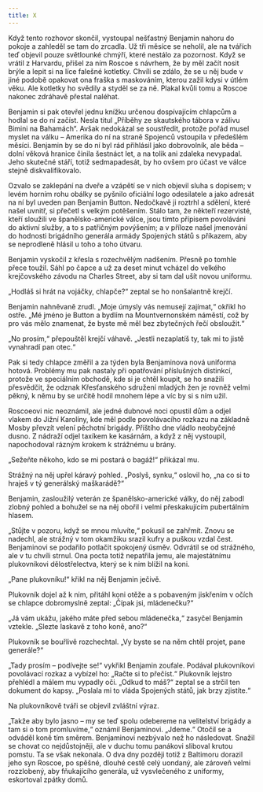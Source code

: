 ```yaml
---
title: X
---
```


  

Když tento rozhovor skončil, vystoupal nešťastný Benjamin nahoru do pokoje a zahleděl se tam do zrcadla. Už tři měsíce se neholil, ale na tvářích teď objevil pouze světlounké chmýří, které nestálo za pozornost. Když se vrátil z Harvardu, přišel za ním Roscoe s návrhem, že by měl začít nosit brýle a lepit si na líce falešné kotletky. Chvíli se zdálo, že se u něj bude v jiné podobě opakovat ona fraška s maskováním, kterou zažil kdysi v útlém věku. Ale kotletky ho svědily a styděl se za ně. Plakal kvůli tomu a Roscoe nakonec zdráhavě přestal naléhat.

Benjamin si pak otevřel jednu knížku určenou dospívajícím chlapcům a hodlal se do ní začíst. Nesla titul „Příběhy ze skautského tábora v zálivu Bimini na Bahamách“. Avšak nedokázal se soustředit, protože pořád musel myslet na válku – Amerika do ní na straně Spojenců vstoupila v předešlém měsíci. Benjamin by se do ní byl rád přihlásil jako dobrovolník, ale běda – dolní věková hranice činila šestnáct let, a na tolik ani zdaleka nevypadal. Jeho skutečné stáří, totiž sedmapadesát, by ho ovšem pro účast ve válce stejně diskvalifikovalo.

Ozvalo se zaklepání na dveře a vzápětí se v nich objevil sluha s dopisem; v levém horním rohu obálky se pyšnilo oficiální logo odesilatele a jako adresát na ní byl uveden pan Benjamin Button. Nedočkavě ji roztrhl a sdělení, které našel uvnitř, si přečetl s velkým potěšením. Stálo tam, že někteří rezervisté, kteří sloužili ve španělsko-americké válce, jsou tímto přípisem povoláváni do aktivní služby, a to s patřičným povýšením; a v příloze našel jmenování do hodnosti brigádního generála armády Spojených států s příkazem, aby se neprodleně hlásil u toho a toho útvaru.

Benjamin vyskočil z křesla s rozechvělým nadšením. Přesně po tomhle přece toužil. Sáhl po čapce a už za deset minut vcházel do velkého krejčovského závodu na Charles Street, aby si tam dal ušít novou uniformu.

„Hodláš si hrát na vojáčky, chlapče?“ zeptal se ho nonšalantně krejčí.

Benjamin nahněvaně zrudl. „Moje úmysly vás nemusejí zajímat,“ okřikl ho ostře. „Mé jméno je Button a bydlím na Mountvernonském náměstí, což by pro vás mělo znamenat, že byste mě měl bez zbytečných řečí obsloužit.“

„No prosím,“ přepouštěl krejčí váhavě. „Jestli nezaplatíš ty, tak mi to jistě vynahradí pan otec.“

Pak si tedy chlapce změřil a za týden byla Benjaminova nová uniforma hotová. Problémy mu pak nastaly při opatřování příslušných distinkcí, protože ve speciálním obchodě, kde si je chtěl koupit, se ho snažili přesvědčit, že odznak Křesťanského sdružení mladých žen je rovněž velmi pěkný, k němu by se určitě hodil mnohem lépe a víc by si s ním užil.

Roscoeovi nic neoznámil, ale jedné dubnové noci opustil dům a odjel vlakem do Jižní Karolíny, kde měl podle povolávacího rozkazu na základně Mosby převzít velení pěchotní brigády. Příštího dne vládlo neobyčejné dusno. Z nádraží odjel taxíkem ke kasárnám, a když z něj vystoupil, napochodoval rázným krokem k strážnému u brány.

„Sežeňte někoho, kdo se mi postará o bagáž!“ přikázal mu.

Strážný na něj upřel káravý pohled. „Poslyš, synku,“ oslovil ho, „na co si to hraješ v tý generálský maškarádě?“

Benjamin, zasloužilý veterán ze španělsko-americké války, do něj zabodl zlobný pohled a bohužel se na něj obořil i velmi přeskakujícím pubertálním hlasem.

„Stůjte v pozoru, když se mnou mluvíte,“ pokusil se zahřmít. Znovu se nadechl, ale strážný v tom okamžiku srazil kufry a puškou vzdal čest. Benjaminovi se podařilo potlačit spokojený úsměv. Odvrátil se od strážného, ale v tu chvíli strnul. Ona pocta totiž nepatřila jemu, ale majestátnímu plukovníkovi dělostřelectva, který se k nim blížil na koni.

„Pane plukovníku!“ křikl na něj Benjamin ječivě.

Plukovník dojel až k nim, přitáhl koni otěže a s pobaveným jiskřením v očích se chlapce dobromyslně zeptal: „Čípak jsi, mládenečku?“

„Já vám ukážu, jakého máte před sebou mládenečka,“ zasyčel Benjamin vztekle. „Slezte laskavě z toho koně, ano?“

Plukovník se bouřlivě rozchechtal. „Vy byste se na něm chtěl projet, pane generále?“

„Tady prosím – podívejte se!“ vykřikl Benjamin zoufale. Podával plukovníkovi povolávací rozkaz a vybízel ho: „Račte si to přečíst.“ Plukovník lejstro přehlédl a málem mu vypadly oči. „Odkud to máš?“ zeptal se a strčil ten dokument do kapsy. „Poslala mi to vláda Spojených států, jak brzy zjistíte.“

Na plukovníkově tváři se objevil zvláštní výraz.

„Takže aby bylo jasno – my se teď spolu odebereme na velitelství brigády a tam si o tom promluvíme,“ oznámil Benjaminovi. „Jdeme.“ Otočil se a odváděl koně tím směrem. Benjaminovi nezbývalo než ho následovat. Snažil se chovat co nejdůstojněji, ale v duchu tomu panákovi sliboval krutou pomstu. Ta se však nekonala. O dva dny později totiž z Baltimoru dorazil jeho syn Roscoe, po spěšné, dlouhé cestě celý uondaný, ale zároveň velmi rozzlobený, aby fňukajícího generála, už vysvlečeného z uniformy, eskortoval zpátky domů.
